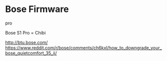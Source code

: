 # Bose Firmware

pro

Bose S1 Pro = Chibi

http://btu.bose.com/
https://www.reddit.com/r/bose/comments/ch6kxl/how_to_downgrade_your_bose_quietcomfort_35_ii/
